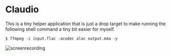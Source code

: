 # Claudio

This is a tiny helper application that is just a drop target to make running the following shell command a tiny bit easier for myself.

```shell
$ ffmpeg -i input.flac -acodec alac output.m4a -y
```

![screenrecording](https://user-images.githubusercontent.com/2625584/82937341-49c55e80-9f90-11ea-99f5-7a50522b76b6.gif)

